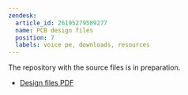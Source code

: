 ```yaml
---
zendesk:
  article_id: 26195279589277
  name: PCB design files
  position: 7
  labels: voice pe, downloads, resources
---
```


The repository with the source files is in preparation.

- [Design files PDF](/static/docs/voice/ha_voice_preview_edition_pcb_design_files.pdf)
